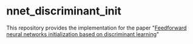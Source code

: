 # nnet_discriminant_init
This repository provides the implementation for the paper "[Feedforward neural networks initialization based on discriminant learning]"



[Feedforward neural networks initialization based on discriminant learning]: <https://www.sciencedirect.com/science/article/pii/S0893608021004482>
